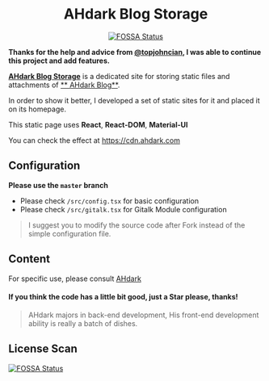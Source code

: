 <center>

# AHdark Blog Storage

[![FOSSA Status](https://app.fossa.com/api/projects/git%2Bgithub.com%2FAH-dark%2FAHdarkBlog_Storage.svg?type=shield)](https://app.fossa.com/projects/git%2Bgithub.com%2FAH-dark%2FAHdarkBlog_Storage?ref=badge_shield)

</center>

**Thanks for the help and advice from [@topjohncian](https://github.com/topjohncian), I was able to continue this
project and add features.**

[**AHdark Blog Storage**](https://cdn.ahdark.com) is a dedicated site for storing static files and attachments of [**
AHdark Blog**](https://ahdark.com).

In order to show it better, I developed a set of static sites for it and placed it on its homepage.

This static page uses **React**, **React-DOM**, **Material-UI**

You can check the effect at <https://cdn.ahdark.com>

## Configuration

**Please use the ```master``` branch**

* Please check ```/src/config.tsx``` for basic configuration
* Please check ```/src/gitalk.tsx``` for Gitalk Module configuration

> I suggest you to modify the source code after Fork instead of the simple configuration file.

## Content

For specific use, please consult [AHdark](https://ahdark.com/contact)

#### **If you think the code has a little bit good, just a Star please, thanks!**

> AHdark majors in back-end development, His front-end development ability is really a batch of dishes.

## License Scan

[![FOSSA Status](https://app.fossa.com/api/projects/git%2Bgithub.com%2FAH-dark%2FAHdarkBlog_Storage.svg?type=large)](https://app.fossa.com/projects/git%2Bgithub.com%2FAH-dark%2FAHdarkBlog_Storage?ref=badge_large)